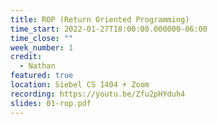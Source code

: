 ```yaml
---
title: ROP (Return Oriented Programming)
time_start: 2022-01-27T18:00:00.000000-06:00
time_close: ""
week_number: 1
credit:
  - Nathan
featured: true
location: Siebel CS 1404 + Zoom
recording: https://youtu.be/Zfu2pHYduh4
slides: 01-rop.pdf
---
```

